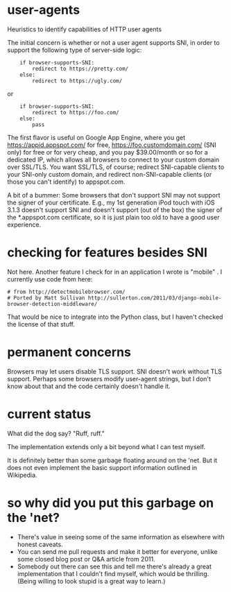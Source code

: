 user-agents
===========

Heuristics to identify capabilities of HTTP user agents

The initial concern is whether or not a user agent supports SNI, in order to support the following
type of server-side logic:

```
    if browser-supports-SNI:
        redirect to https://pretty.com/
    else:
        redirect to https://ugly.com/
```

or

```
    if browser-supports-SNI:
        redirect to https://foo.com/
    else:
        pass
```

The first flavor is useful on Google App Engine, where you get https://appid.appspot.com/ for free, https://foo.customdomain.com/ (SNI only) for free or for very cheap, and you pay $39.00/month or so for a dedicated IP, which allows all browsers to connect to your custom domain over SSL/TLS.  You want SSL/TLS, of course; redirect SNI-capable clients to your SNI-only custom domain, and redirect non-SNI-capable clients (or those you can't identify) to appspot.com.

A bit of a bummer: Some browsers that don't support SNI may not support the signer of your certificate.  E.g., my 1st generation iPod touch with iOS 3.1.3 doesn't support SNI and doesn't support (out of the box) the signer of the *.appspot.com certificate, so it is just plain too old to have a good user experience.

checking for features besides SNI
=================================

Not here.  Another feature I check for in an application I wrote is "mobile" .  I currently use code from here:

```
# from http://detectmobilebrowser.com/
# Ported by Matt Sullivan http://sullerton.com/2011/03/django-mobile-browser-detection-middleware/
```

That would be nice to integrate into the Python class, but I haven't checked the license of that stuff.

permanent concerns
==================

Browsers may let users disable TLS support.  SNI doesn't work without TLS support.  Perhaps some browsers modify user-agent strings, but I don't know about that and the code certainly doesn't handle it.

current status
==============

What did the dog say?  "Ruff, ruff."

The implementation extends only a bit beyond what I can test myself.

It is definitely better than some garbage floating around on the 'net.  But it does not even implement the basic support information outlined in Wikipedia.

so why did you put this garbage on the 'net?
============================================

* There's value in seeing some of the same information as elsewhere with honest caveats.
* You can send me pull requests and make it better for everyone, unlike some closed blog post or Q&A article from 2011.
* Somebody out there can see this and tell me there's already a great implementation that I couldn't find myself, which would be thrilling.  (Being willing to look stupid is a great way to learn.)
